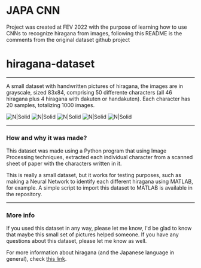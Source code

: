 # JAPA CNN

Project was created at FEV 2022 with the purpose of learning how to use CNNs to recognize hiragana from images, following this README is the comments from the original dataset github project

# hiragana-dataset
----
A small dataset with handwritten pictures of hiragana, the images are in grayscale, sized 83x84, comprising 50 differente characters (all 46 hiragana plus 4 hiragana with dakuten or handakuten). Each character has 20 samples, totalizing 1000 images.

![N|Solid](https://raw.githubusercontent.com/inoueMashuu/hiragana-dataset/master/hiragana_images/kanaA9.jpg) ![N|Solid](https://raw.githubusercontent.com/inoueMashuu/hiragana-dataset/master/hiragana_images/kanaI17.jpg) ![N|Solid](https://raw.githubusercontent.com/inoueMashuu/hiragana-dataset/master/hiragana_images/kanaU0.jpg) ![N|Solid](https://raw.githubusercontent.com/inoueMashuu/hiragana-dataset/master/hiragana_images/kanaE10.jpg) ![N|Solid](https://raw.githubusercontent.com/inoueMashuu/hiragana-dataset/master/hiragana_images/kanaO5.jpg) 

----
### How and why it was made?
This dataset was made using a Python program that using Image Processing techniques, extracted each individual character from a scanned sheet of paper with the characters written in it.

This is really a small dataset, but it works for testing purposes, such as making a Neural Network to identify each different hiragana using MATLAB, for example. A simple script to import this dataset to MATLAB is available in the repository.

----
### More info
If you used this dataset in any way, please let me know, I'd be glad to know that maybe this small set of pictures helped someone. If you have any questions about this dataset, please let me know as well. 

For more information about hiragana (and the Japanese language in general), check [this link](http://www.guidetojapanese.org/learn/grammar/hiragana).